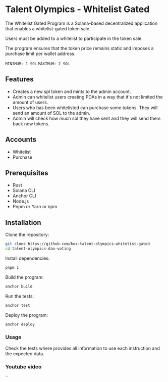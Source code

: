 # Talent Olympics - Whitelist Gated

The Whitelist Gated Program is a Solana-based decentralized application that enables a whitelist-gated token sale. 

Users must be added to a whitelist to participate in the token sale. 

The program ensures that the token price remains static and imposes a purchase limit per wallet address.

`MINIMUM: 1 SOL`
`MAXIMUM: 2 SOL`

## Features

- Creates a new spl token and mints to the admin account.
- Admin can whitelist users creating PDAs in a way that it's not limited the amount of users.
- Users who has been whitelisted can purchase some tokens. They will send an amount of SOL to the admin.
- Admin will check how much sol they have sent and they will send them back new tokens.


## Accounts
* Whitelist
* Purchase


## Prerequisites

- Rust
- Solana CLI
- Anchor CLI
- Node.js
- Pnpm or Yarn or npm


## Installation

Clone the repository:

```bash
git clone https://github.com/kox-talent-olympics-whitelist-gated
cd talent-olympics-dao-voting
```

Install dependencies:

```bash
pnpm i
```

Build the program:

```bash
anchor build
```

Run the tests:

```bash
anchor test
```

Deploy the program:

```bash
anchor deploy
```


### Usage

Check the tests where provides all information to use each instruction and the expected data.


### Youtube video

``